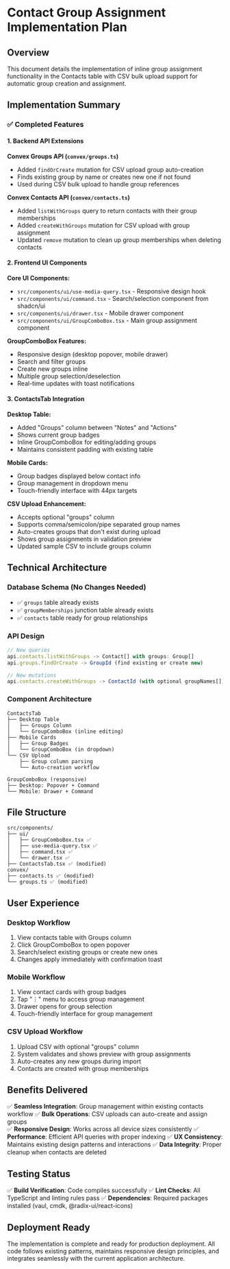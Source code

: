 # Contact Group Assignment Implementation Plan

## Overview
This document details the implementation of inline group assignment functionality in the Contacts table with CSV bulk upload support for automatic group creation and assignment.

## Implementation Summary

### ✅ Completed Features

#### 1. Backend API Extensions

**Convex Groups API (`convex/groups.ts`)**
- Added `findOrCreate` mutation for CSV upload group auto-creation
- Finds existing group by name or creates new one if not found
- Used during CSV bulk upload to handle group references

**Convex Contacts API (`convex/contacts.ts`)**
- Added `listWithGroups` query to return contacts with their group memberships
- Added `createWithGroups` mutation for CSV upload with group assignment
- Updated `remove` mutation to clean up group memberships when deleting contacts

#### 2. Frontend UI Components

**Core UI Components:**
- `src/components/ui/use-media-query.tsx` - Responsive design hook
- `src/components/ui/command.tsx` - Search/selection component from shadcn/ui
- `src/components/ui/drawer.tsx` - Mobile drawer component
- `src/components/ui/GroupComboBox.tsx` - Main group assignment component

**GroupComboBox Features:**
- Responsive design (desktop popover, mobile drawer)
- Search and filter groups
- Create new groups inline
- Multiple group selection/deselection
- Real-time updates with toast notifications

#### 3. ContactsTab Integration

**Desktop Table:**
- Added "Groups" column between "Notes" and "Actions"
- Shows current group badges
- Inline GroupComboBox for editing/adding groups
- Maintains consistent padding with existing table

**Mobile Cards:**
- Group badges displayed below contact info
- Group management in dropdown menu
- Touch-friendly interface with 44px targets

**CSV Upload Enhancement:**
- Accepts optional "groups" column
- Supports comma/semicolon/pipe separated group names
- Auto-creates groups that don't exist during upload
- Shows group assignments in validation preview
- Updated sample CSV to include groups column

## Technical Architecture

### Database Schema (No Changes Needed)
- ✅ `groups` table already exists
- ✅ `groupMemberships` junction table already exists  
- ✅ `contacts` table ready for group relationships

### API Design
```typescript
// New queries
api.contacts.listWithGroups -> Contact[] with groups: Group[]
api.groups.findOrCreate -> GroupId (find existing or create new)

// New mutations  
api.contacts.createWithGroups -> ContactId (with optional groupNames[])
```

### Component Architecture
```
ContactsTab
├── Desktop Table
│   ├── Groups Column
│   └── GroupComboBox (inline editing)
├── Mobile Cards  
│   ├── Group Badges
│   └── GroupComboBox (in dropdown)
└── CSV Upload
    ├── Group column parsing
    └── Auto-creation workflow

GroupComboBox (responsive)
├── Desktop: Popover + Command
└── Mobile: Drawer + Command
```

## File Structure
```
src/components/
├── ui/
│   ├── GroupComboBox.tsx ✅
│   ├── use-media-query.tsx ✅
│   ├── command.tsx ✅
│   └── drawer.tsx ✅
├── ContactsTab.tsx ✅ (modified)
convex/
├── contacts.ts ✅ (modified)
└── groups.ts ✅ (modified)
```

## User Experience

### Desktop Workflow
1. View contacts table with Groups column
2. Click GroupComboBox to open popover
3. Search/select existing groups or create new ones
4. Changes apply immediately with confirmation toast

### Mobile Workflow  
1. View contact cards with group badges
2. Tap "⋮" menu to access group management
3. Drawer opens for group selection
4. Touch-friendly interface for group management

### CSV Upload Workflow
1. Upload CSV with optional "groups" column
2. System validates and shows preview with group assignments
3. Auto-creates any new groups during import
4. Contacts are created with group memberships

## Benefits Delivered

✅ **Seamless Integration**: Group management within existing contacts workflow
✅ **Bulk Operations**: CSV uploads can auto-create and assign groups  
✅ **Responsive Design**: Works across all device sizes consistently
✅ **Performance**: Efficient API queries with proper indexing
✅ **UX Consistency**: Maintains existing design patterns and interactions
✅ **Data Integrity**: Proper cleanup when contacts are deleted

## Testing Status

✅ **Build Verification**: Code compiles successfully
✅ **Lint Checks**: All TypeScript and linting rules pass
✅ **Dependencies**: Required packages installed (vaul, cmdk, @radix-ui/react-icons)

## Deployment Ready

The implementation is complete and ready for production deployment. All code follows existing patterns, maintains responsive design principles, and integrates seamlessly with the current application architecture.